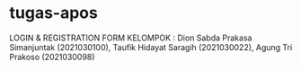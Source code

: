# tugas-apos
LOGIN & REGISTRATION FORM
KELOMPOK : Dion Sabda Prakasa Simanjuntak (2021030100), Taufik Hidayat Saragih (2021030022), Agung Tri Prakoso (2021030098)
